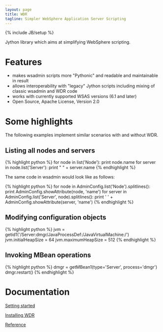 ```yaml
---
layout: page
title: WDR
tagline: Simpler WebSphere Application Server Scripting
---
```

{% include JB/setup %}

Jython library which aims at simplifying WebSphere scripting.

# Features

* makes wsadmin scripts more "Pythonic" and readable and maintainable in result
* allows interoperability with "legacy" Jython scripts including mixing of classic wsadmin and WDR code
* works with currently supported WSAS versions (6.1 and later)
* Open Source, Apache License, Version 2.0

# Some highlights

The following examples implement similar scenarios with and without WDR.

## Listing all nodes and servers

{% highlight python %}
for node in list('Node'):
    print node.name
    for server in node.list('Server'):
        print " " + server.name
{% endhighlight %}

The same code in wsadmin would look like as follows:

{% highlight python %}
for node in AdminConfig.list('Node').splitlines():
    print AdminConfig.showAttribute(node, 'name')
    for server in AdminConfig.list('Server', node).splitlines():
        print ' ' + AdminConfig.showAttribute(server, 'name')
{% endhighlight %}

## Modifying configuration objects

{% highlight python %}
jvm = getid1('/Server:dmgr/JavaProcessDef:/JavaVirtualMachine:/')
jvm.initialHeapSize = 64
jvm.maximumHeapSize = 512
{% endhighlight %}

## Invoking MBean operations

{% highlight python %}
dmgr = getMBean1(type='Server', process='dmgr')
dmgr.restart()
{% endhighlight %}

# Documentation

[Setting started](getting_started.html)

[Installing WDR](install.html)

[Reference](reference/index.html)
